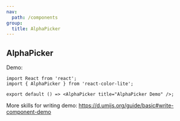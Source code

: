 ```yaml
---
nav:
  path: /components
group:
  title: AlphaPicker
---
```


## AlphaPicker

Demo:

```tsx
import React from 'react';
import { AlphaPicker } from 'react-color-lite';

export default () => <AlphaPicker title="AlphaPicker Demo" />;
```

More skills for writing demo: https://d.umijs.org/guide/basic#write-component-demo
